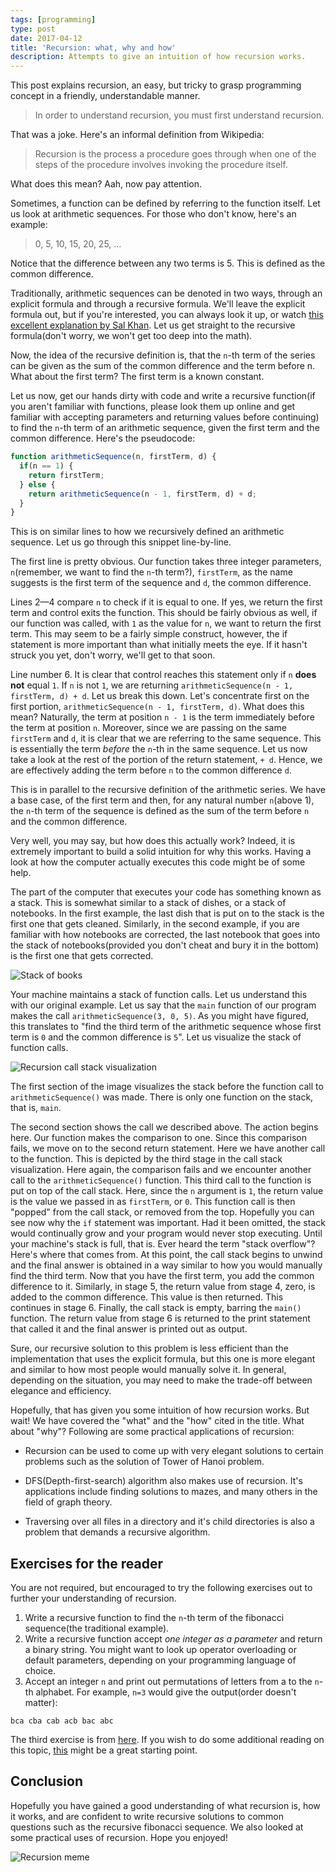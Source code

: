 ```yaml
---
tags: [programming]
type: post
date: 2017-04-12
title: 'Recursion: what, why and how'
description: Attempts to give an intuition of how recursion works.
---
```


This post explains recursion, an easy, but tricky to grasp programming concept in a friendly, understandable manner.

> In order to understand recursion, you must first understand recursion.

That was a joke. Here's an informal definition from Wikipedia:

> Recursion is the process a procedure goes through when one of the steps of the procedure involves invoking the procedure itself.

What does this mean? Aah, now pay attention.

Sometimes, a function can be defined by referring to the function itself. Let us look at arithmetic sequences. For those who don't know, here's an example:

> 0, 5, 10, 15, 20, 25, …

Notice that the difference between any two terms is 5. This is defined as the common difference.

Traditionally, arithmetic sequences can be denoted in two ways, through an explicit formula and through a recursive formula. We'll leave the explicit formula out, but if you're interested, you can always look it up, or watch [this excellent explanation by Sal Khan](https://www.khanacademy.org/math/algebra/sequences/constructing-arithmetic-sequences/a/writing-explicit-formulas-for-arithmetic-sequences). Let us get straight to the recursive formula(don't worry, we won't get too deep into the math).

Now, the idea of the recursive definition is, that the `n`-th term of the series can be given as the sum of the common difference and the term before n. What about the first term? The first term is a known constant.

Let us now, get our hands dirty with code and write a recursive function(if you aren't familiar with functions, please look them up online and get familiar with accepting parameters and returning values before continuing) to find the `n`-th term of an arithmetic sequence, given the first term and the common difference. Here's the pseudocode:

```javascript
function arithmeticSequence(n, firstTerm, d) {
  if(n == 1) {
    return firstTerm;
  } else {
  	return arithmeticSequence(n - 1, firstTerm, d) + d;
  }
}
```

This is on similar lines to how we recursively defined an arithmetic sequence. Let us go through this snippet line-by-line.

The first line is pretty obvious. Our function takes three integer parameters, `n`(remember, we want to find the `n`-th term?), `firstTerm`, as the name suggests is the first term of the sequence and `d`, the common difference.

Lines 2—4 compare `n` to check if it is equal to one. If yes, we return the first term and control exits the function. This should be fairly obvious as well, if our function was called, with `1` as the value for `n`, we want to return the first term. This may seem to be a fairly simple construct, however, the if statement is more important than what initially meets the eye. If it hasn't struck you yet, don't worry, we'll get to that soon.

Line number 6. It is clear that control reaches this statement only if `n` **does not** equal `1`. If `n` is not `1`, we are returning `arithmeticSequence(n - 1, firstTerm, d) + d`. Let us break this down. Let's concentrate first on the first portion, `arithmeticSequence(n - 1, firstTerm, d)`. What does this mean? Naturally, the term at position `n - 1` is the term immediately before the term at position `n`. Moreover, since we are passing on the same `firstTerm` and `d`, it is clear that we are referring to the same sequence. This is essentially the term *before* the `n`-th in the same sequence. Let us now take a look at the rest of the portion of the return statement,  `+ d`. Hence, we are effectively adding the term before `n` to the common difference `d`.

This is in parallel to the recursive definition of the arithmetic series. We have a base case, of the first term and then, for any natural number `n`(above 1), the `n`-th term of the sequence is defined as the sum of the term before `n` and the common difference.

Very well, you may say, but how does this actually work? Indeed, it is extremely important to build a solid intuition for why this works. Having a look at how the computer actually executes this code might be of some help.

The part of the computer that executes your code has something known as a stack. This is somewhat similar to a stack of dishes, or a stack of notebooks. In the first example, the last dish that is put on to the stack is the first one that gets cleaned. Similarly, in the second example, if you are familiar with how notebooks are corrected, the last notebook that goes into the stack of notebooks(provided you don't cheat and bury it in the bottom) is the first one that gets corrected.

![Stack of books](http://images2.fanpop.com/images/photos/2900000/Stack-of-Books-books-to-read-2998208-550-408.jpg)

Your machine maintains a stack of function calls. Let us understand this with our original example. Let us say that the `main` function of our program makes the call  `arithmeticSequence(3, 0, 5)`. As you might have figured, this translates to "find the third term of the arithmetic sequence whose first term is `0` and the common difference is `5`". Let us visualize the stack of function calls.

![Recursion call stack visualization](/img/recursion-call-stack.png)

The first section of the image visualizes the stack before the function call to `arithmeticSequence()` was made. There is only one function on the stack, that is, `main`.

The second section shows the call we described above. The action begins here. Our function makes the comparison to one. Since this comparison fails, we move on to the second return statement. Here we have another call to the function. This is depicted by the third stage in the call stack visualization. Here again, the comparison fails and we encounter another call to the `arithmeticSequence()` function. This third call to the function is put on top of the call stack. Here, since the `n` argument is `1`, the return value is the value we passed in as `firstTerm`, or `0`.  This function call is then "popped" from the call stack, or removed from the top. Hopefully you can see now why the `if` statement was important. Had it been omitted, the stack would continually grow and your program would never stop executing. Until your machine's stack is full, that is. Ever heard the term "stack overflow"? Here's where that comes from. At this point, the call stack begins to unwind and the final answer is obtained in a way similar to how you would manually find the third term. Now that you have the first term, you add the common difference to it. Similarly, in stage 5, the return value from stage 4, zero, is added to the common difference. This value is then returned. This continues in stage 6. Finally, the call stack is empty, barring the `main()` function. The return value from stage 6 is returned to the print statement that called it and the final answer is printed out as output.

Sure, our recursive solution to this problem is less efficient than the implementation that uses the explicit formula, but this one is more elegant and similar to how most people would manually solve it. In general, depending on the situation, you may need to make the trade-off between elegance and efficiency.

Hopefully, that has given you some intuition of how recursion works. But wait! We have covered the "what" and the "how" cited in the title. What about "why"? Following are some practical applications of recursion:

* Recursion can be used to come up with very elegant solutions to certain problems such as the solution of Tower of Hanoi problem.


* DFS(Depth-first-search) algorithm also makes use of recursion. It's applications include finding solutions to mazes, and many others in the field of graph theory.
* Traversing over all files in a directory and it's child directories is also a problem that demands a recursive algorithm.

## Exercises for the reader

You are not required, but encouraged to try the following exercises out to further your understanding of recursion.

1. Write a recursive function to find the `n`-th term of the fibonacci sequence(the traditional example).
2. Write a recursive function accept *one integer as a parameter* and return a binary string. You might want to look up operator overloading or default parameters, depending on your programming language of choice.
3. Accept an integer `n` and print out permutations of letters from a to the `n`-th alphabet. For example, `n=3` would give the output(order doesn't matter):

```
bca cba cab acb bac abc
```

The third exercise is from [here](http://introcs.cs.princeton.edu/java/23recursion/). If you wish to do some additional reading on this topic, [this](http://introcs.cs.princeton.edu/java/23recursion/) might be a great starting point.

## Conclusion

Hopefully you have gained a good understanding of what recursion is, how it works, and are confident to write recursive solutions to common questions such as the recursive fibonacci sequence. We also looked at some practical uses of recursion. Hope you enjoyed!

![Recursion meme](http://s2.quickmeme.com/img/a7/a764b1ed93f5fae80373f990de499c79ef0e2b0b3f950cb6b42ed9294de3b947.jpg)
